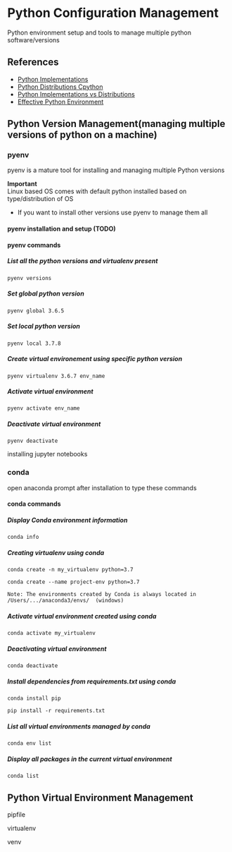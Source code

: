 # Python Configuration Management
Python environment setup and tools to manage multiple python software/versions

## References
- [Python Implementations](https://wiki.python.org/moin/PythonImplementations)
- [Python Distributions Cpython](https://wiki.python.org/moin/PythonDistributions)
- [Python Implementations vs Distributions](https://stackoverflow.com/questions/27450172/python-implementation-vs-python-distribution-vs-python-itself)
- [Effective Python Environment](https://realpython.com/effective-python-environment/)


## Python Version Management(managing multiple versions of python on a machine)

### pyenv

pyenv is a mature tool for installing and managing multiple Python versions

**Important**  
Linux based OS comes with default python installed based on type/distribution of OS
+ If you want to install other versions use pyenv to manage them all


#### pyenv installation and setup (TODO)


#### pyenv commands

##### List all the python versions and virtualenv present
```
pyenv versions
```

##### Set global python version
```
pyenv global 3.6.5
```

##### Set local python version
```
pyenv local 3.7.8
```

##### Create virtual environement using specific python version
```
pyenv virtualenv 3.6.7 env_name
```

##### Activate virtual environment
```
pyenv activate env_name
```

##### Deactivate virtual environment
```
pyenv deactivate
```



installing jupyter notebooks


### conda
open anaconda prompt after installation to type these commands

#### conda commands
##### Display Conda environment information
```
conda info
```

##### Creating virtualenv using conda
```
conda create -n my_virtualenv python=3.7

conda create --name project-env python=3.7

Note: The environments created by Conda is always located in /Users/.../anaconda3/envs/  (windows)
```

##### Activate virtual environment created using conda
```
conda activate my_virtualenv
```

##### Deactivating virtual environment
```
conda deactivate
```

##### Install dependencies from requirements.txt using conda
```
conda install pip

pip install -r requirements.txt
```

##### List all virtual environments managed by conda
```
conda env list
```

##### Display all packages in the current virtual environment
```
conda list
```

## Python Virtual Environment Management

pipfile

virtualenv

venv


